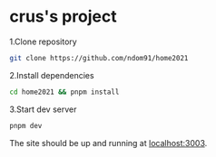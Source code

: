 # crus's project

1.Clone repository

```sh
git clone https://github.com/ndom91/home2021
```

2.Install dependencies

```sh
cd home2021 && pnpm install
```

3.Start dev server

```sh
pnpm dev
```

The site should be up and running at [localhost:3003](http://localhost:3003).
